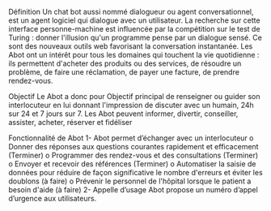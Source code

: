 Définition 
  Un chat bot aussi nommé dialogueur ou agent conversationnel, est un agent logiciel qui dialogue avec un utilisateur. La recherche sur cette interface personne-machine est influencée par la compétition sur le test de Turing : donner l'illusion qu'un programme pense par un dialogue sensé. Ce sont des nouveaux outils web favorisant la conversation instantanée.
  Les Abot ont un intérêt pour tous les domaines qui touchent la vie quotidienne : ils permettent d'acheter des produits ou des services, de résoudre un problème, de faire une réclamation, de payer une facture, de prendre rendez-vous.

Objectif 
  Le Abot a donc pour Objectif principal de renseigner ou guider son interlocuteur en lui donnant l'impression de discuter avec un humain, 24h sur 24 et 7 jours sur 7. Les Abot peuvent informer, divertir, conseiller, assister, acheter, réserver et fidéliser

Fonctionnalité de Abot
  1-	Abot permet d’échanger avec un interlocuteur
    o	Donner des réponses aux questions courantes rapidement et efficacement (Terminer)
    o	Programmer des rendez-vous et des consultations (Terminer)
    o	Envoyer et recevoir des références (Terminer)
    o	Automatiser la saisie de données pour réduire de façon significative le nombre d'erreurs et éviter les doublons (à faire)
    o	Prévenir le personnel de l'hôpital lorsque le patient a besoin d'aide (à faire)
  2-	Appelle d’usage
  Abot propose un numéro d’appel d’urgence aux utilisateurs. 
